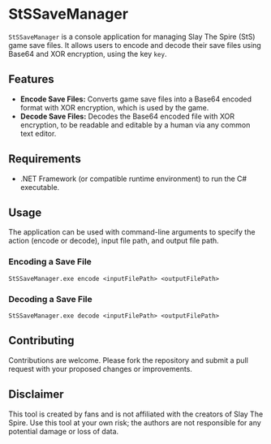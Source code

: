 # StSSaveManager

`StSSaveManager` is a console application for managing Slay The Spire (StS) game save files. It allows users to encode and decode their save files using Base64 and XOR encryption, using the key `key`.

## Features

- **Encode Save Files:** Converts game save files into a Base64 encoded format with XOR encryption, which is used by the game.
- **Decode Save Files:** Decodes the Base64 encoded file with XOR encryption, to be readable and editable by a human via any common text editor.

## Requirements

- .NET Framework (or compatible runtime environment) to run the C# executable.

## Usage

The application can be used with command-line arguments to specify the action (encode or decode), input file path, and output file path.

### Encoding a Save File

    StSSaveManager.exe encode <inputFilePath> <outputFilePath>

### Decoding a Save File

    StSSaveManager.exe decode <inputFilePath> <outputFilePath>

## Contributing

Contributions are welcome. Please fork the repository and submit a pull request with your proposed changes or improvements.

## Disclaimer

This tool is created by fans and is not affiliated with the creators of Slay The Spire. Use this tool at your own risk; the authors are not responsible for any potential damage or loss of data.